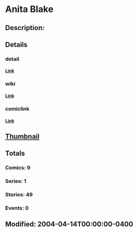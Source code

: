 # Anita Blake
## Description: 
## Details
### detail
#### [Link](http://marvel.com/characters/3428/anita_blake?utm_campaign=apiRef&utm_source=225578a89fc76f3d20fbffda5d17a88d)
### wiki
#### [Link](http://marvel.com/universe/Blake,_Anita_(Anita_Blake_Universe)?utm_campaign=apiRef&utm_source=225578a89fc76f3d20fbffda5d17a88d)
### comiclink
#### [Link](http://marvel.com/comics/characters/1010674/anita_blake?utm_campaign=apiRef&utm_source=225578a89fc76f3d20fbffda5d17a88d)
## [Thumbnail](http://i.annihil.us/u/prod/marvel/i/mg/2/a0/4c0038fa14452.jpg)
## Totals
### Comics: 9
### Series: 1
### Stories: 49
### Events: 0
## Modified: 2004-04-14T00:00:00-0400